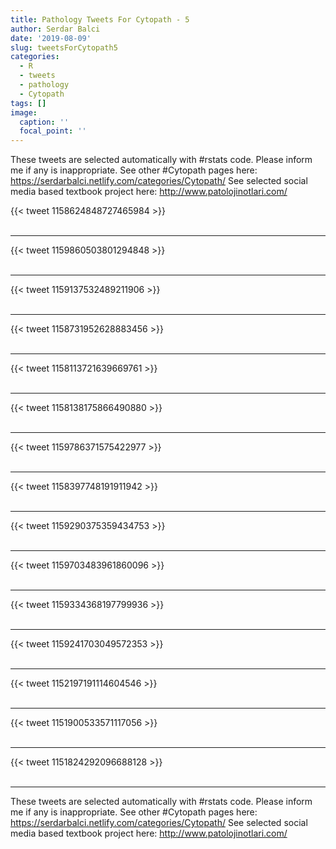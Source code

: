 ```yaml
---
title: Pathology Tweets For Cytopath - 5
author: Serdar Balci
date: '2019-08-09'
slug: tweetsForCytopath5
categories:
  - R
  - tweets
  - pathology
  - Cytopath
tags: []
image:
  caption: ''
  focal_point: ''
---
```



These tweets are selected automatically with #rstats code. Please inform me if any is inappropriate.
See other #Cytopath pages here: https://serdarbalci.netlify.com/categories/Cytopath/ 
See selected social media based textbook project here: http://www.patolojinotlari.com/

{{< tweet 1158624848727465984 >}}
<br>
<br>
<hr>
{{< tweet 1159860503801294848 >}}
<br>
<br>
<hr>
{{< tweet 1159137532489211906 >}}
<br>
<br>
<hr>
{{< tweet 1158731952628883456 >}}
<br>
<br>
<hr>
{{< tweet 1158113721639669761 >}}
<br>
<br>
<hr>
{{< tweet 1158138175866490880 >}}
<br>
<br>
<hr>
{{< tweet 1159786371575422977 >}}
<br>
<br>
<hr>
{{< tweet 1158397748191911942 >}}
<br>
<br>
<hr>
{{< tweet 1159290375359434753 >}}
<br>
<br>
<hr>
{{< tweet 1159703483961860096 >}}
<br>
<br>
<hr>
{{< tweet 1159334368197799936 >}}
<br>
<br>
<hr>
{{< tweet 1159241703049572353 >}}
<br>
<br>
<hr>
{{< tweet 1152197191114604546 >}}
<br>
<br>
<hr>
{{< tweet 1151900533571117056 >}}
<br>
<br>
<hr>
{{< tweet 1151824292096688128 >}}
<br>
<br>
<hr>


These tweets are selected automatically with #rstats code. Please inform me if any is inappropriate.
See other #Cytopath pages here: https://serdarbalci.netlify.com/categories/Cytopath/ 
See selected social media based textbook project here: http://www.patolojinotlari.com/
